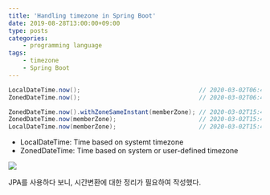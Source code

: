 ```yaml
---
title: 'Handling timezone in Spring Boot'
date: 2019-08-28T13:00:00+09:00
type: posts
categories:
    - programming language
tags:
    - timezone
    - Spring Boot
---
```


```java
LocalDateTime.now();                                 // 2020-03-02T06:48:56.623993
ZonedDateTime.now();                                 // 2020-03-02T06:48:56.616338Z[Etc/UTC]

ZonedDateTime.now().withZoneSameInstant(memberZone); // 2020-03-02T15:48:56.619674+09:00[Asia/Seoul]
ZonedDateTime.now(memberZone);                       // 2020-03-02T15:48:56.622355+09:00[Asia/Seoul]
LocalDateTime.now(memberZone);                       // 2020-03-02T15:48:56.625316
```

* LocalDateTime: Time based on systemt timezone
* ZonedDateTime: Time based on system or user-defined timezone


<img src="timezone.png">

JPA를 사용하다 보니, 시간변환에 대한 정리가 필요하여 작성했다.
